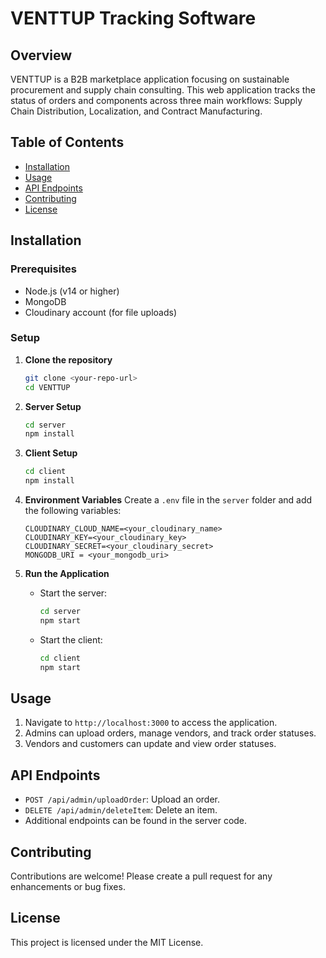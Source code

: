 # VENTTUP Tracking Software

## Overview
VENTTUP is a B2B marketplace application focusing on sustainable procurement and supply chain consulting. This web application tracks the status of orders and components across three main workflows: Supply Chain Distribution, Localization, and Contract Manufacturing.

## Table of Contents
- [Installation](#installation)
- [Usage](#usage)
- [API Endpoints](#api-endpoints)
- [Contributing](#contributing)
- [License](#license)

## Installation

### Prerequisites
- Node.js (v14 or higher)
- MongoDB
- Cloudinary account (for file uploads)

### Setup
1. **Clone the repository**
   ```bash
   git clone <your-repo-url>
   cd VENTTUP
   ```

2. **Server Setup**
   ```bash
   cd server
   npm install
   ```

3. **Client Setup**
   ```bash
   cd client
   npm install
   ```

4. **Environment Variables**
   Create a `.env` file in the `server` folder and add the following variables:
   ```env
   CLOUDINARY_CLOUD_NAME=<your_cloudinary_name>
   CLOUDINARY_KEY=<your_cloudinary_key>
   CLOUDINARY_SECRET=<your_cloudinary_secret>
   MONGODB_URI = <your_mongodb_uri>
   ```

5. **Run the Application**
   - Start the server:
     ```bash
     cd server
     npm start
     ```
   - Start the client:
     ```bash
     cd client
     npm start
     ```

## Usage
1. Navigate to `http://localhost:3000` to access the application.
2. Admins can upload orders, manage vendors, and track order statuses.
3. Vendors and customers can update and view order statuses.

## API Endpoints
- `POST /api/admin/uploadOrder`: Upload an order.
- `DELETE /api/admin/deleteItem`: Delete an item.
- Additional endpoints can be found in the server code.

## Contributing
Contributions are welcome! Please create a pull request for any enhancements or bug fixes.

## License
This project is licensed under the MIT License.
